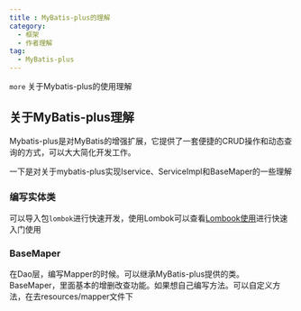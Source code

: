 ```yaml
---
title : MyBatis-plus的理解
category:
  - 框架
  - 作者理解
tag:
  - MyBatis-plus
---
```



`more` 关于Mybatis-plus的使用理解
<!-- more -->

## 关于MyBatis-plus理解

Mybatis-plus是对MyBatis的增强扩展，它提供了一套便捷的CRUD操作和动态查询的方式，可以大大简化开发工作。

一下是对关于mybatis-plus实现Iservice、ServiceImpl和BaseMaper的一些理解

### 编写实体类

可以导入包`lombok`进行快速开发，使用Lombok可以查看[Lombook使用](./Lombok.md)进行快速入门使用

### BaseMaper

在Dao层，编写Mapper的时候。可以继承MyBatis-plus提供的类。BaseMaper，里面基本的增删改查功能。如果想自己编写方法。可以自定义方法，在去resources/mapper文件下





